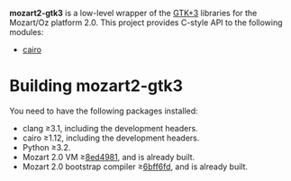 **mozart2-gtk3** is a low-level wrapper of the [GTK+3](http://www.gtk.org/) libraries for the Mozart/Oz platform 2.0. This project provides C-style API to the following modules:

* [cairo](http://cairographics.org/)

# Building mozart2-gtk3

You need to have the following packages installed:

* clang ≥3.1, including the development headers.
* cairo ≥1.12, including the development headers.
* Python ≥3.2.
* Mozart 2.0 VM ≥[8ed4981](https://github.com/mozart/mozart2-vm/commit/8ed4981), and is already built.
* Mozart 2.0 bootstrap compiler ≥[6bff6fd](https://github.com/mozart/mozart2-bootcompiler/commit/6bff6fd), and is already built.

